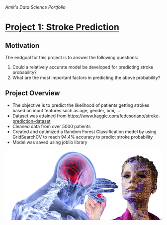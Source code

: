 *Amir's Data Science Portfolio*

# [Project 1: Stroke Prediction](https://github.com/Thraship/stroke_prediction)

## Motivation
The endgoal for this project is to answer the following questions:

1. Could a relatively accurate model be developed for predicting stroke probability?
2. What are the most important factors in predicting the above probability?

## Project Overview
- The objective is to predict the likelihood of patients getting strokes based on input features such as age, gender, bmi, ...
- Dataset was attained from https://www.kaggle.com/fedesoriano/stroke-prediction-dataset
- Cleaned data from over 5000 patients
- Created and optimized a Random Forest Classification model by using GridSearchCV to reach 94.4% accuracy to predict stroke probability
- Model was saved using joblib library

![brain stroke](https://github.com/Thraship/Amir_Portfolio/blob/master/images/brain.png)
